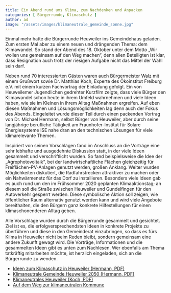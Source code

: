 ```yaml
---
title: Ein Abend rund ums Klima, zum Nachdenken und Anpacken
categories: [ Bürgerrunde, Klimaschutz ]
author: ad
image: "/assets/images/klimaneutrale_gemeinde_sonne.jpg"
---
```


Einmal mehr hatte die Bürgerrunde Heuweiler ins Gemeindehaus geladen. Zum ersten Mal aber zu einem neuen und drängenden Thema: dem Klimawandel. So stand der Abend des 18. Oktober unter dem Motto „Wir wollen uns gemeinsam auf den Weg machen“, denn allen Beteiligten ist klar, dass Resignation auch trotz der riesigen Aufgabe nicht das Mittel der Wahl sein darf.

Neben rund 70 interessierten Gästen waren auch Bürgermeister Walz mit einem Grußwort sowie Dr. Matthias Koch, Experte des Ökoinstitut Freiburg e.V. mit einem kurzen Fachvortrag der Einladung gefolgt. Ein von Heuweilemer Jugendlichen gedrehter Kurzfilm zeigte, dass viele Bürger den Klimawandel schon heute in ihrem Umfeld wahrnehmen und viele Ideen haben, wie sie im Kleinen in ihrem Alltag Maßnahmen ergreifen. Auf eben diesen Maßnahmen und Lösungsmöglichkeiten lag denn auch der Fokus des Abends. Eingeleitet wurde dieser Teil durch einen packenden Vortrag von Dr. Michael Hermann, selbst Bürger von Heuweiler, aber durch seine langjährige berufliche Tätigkeit am Fraunhofer-Institut für Solare Energiesysteme ISE nahe dran an den technischen Lösungen für viele klimarelevante Themen. 

Inspiriert von seinen Vorschlägen fand im Anschluss an die Vorträge eine sehr lebhafte und ausgedehnte Diskussion statt, in der viele Ideen gesammelt und verschriftlicht wurden. So fand beispielsweise die Idee der „Agrophotovoltaik“, bei der landwirtschaftliche Flächen gleichzeitig für Freiflächen-PV-Anlagen genutzt werden, großen Anklang. Weiter wurden Möglichkeiten diskutiert, die Radfahrstrecken attraktiver zu machen oder ein Nahwärmenetz für das Dorf zu installieren. 
Besonders viele Ideen gab es auch rund um den im Frühsommer 2020 geplanten Klimaaktionstag; an diesem soll die Straße zwischen Heuweiler und Gundelfingen für den Autoverkehr gesperrt werden. Diese symbolische Aktion soll zeigen, wie öffentlicher Raum alternativ genutzt werden kann und wird viele Angebote bereithalten, die den Bürgern ganz konkrete Hilfestellungen für einen klimaschonenderen Alltag geben.

Alle Vorschläge wurden durch die Bürgerrunde gesammelt und gesichtet. Ziel ist es, die erfolgversprechendsten Ideen in konkrete Projekte zu überführen und diese in den Gemeinderat einzubringen, so dass es fürs Klima in Heuweiler nicht beim Reden bleibt, sondern gemeinsam eine andere Zukunft gewagt wird. Die Vorträge, Informationen und die gesammelten Ideen gibt es unten zum Nachlesen. Wer ebenfalls am Thema tatkräftig mitarbeiten möchte, ist herzlich eingeladen, sich an die Bürgerrunde zu wenden.

* [Ideen zum Klimaschutz in Heuweiler (Hermann, PDF)](https://drive.google.com/file/d/11akyydwOEzv-tD6YJD1Qcg1hLHQpAMGy/view?usp=sharing)
* [Klimaneutrale Gemeinde Heuweiler 2050 (Hermann, PDF)](https://drive.google.com/file/d/19Z7VdFOO9bU3YlfN87dOyoeh3XAGCiUL/view?usp=sharing)
* [Klimaneutrales Heuweiler (Koch, PDF)](https://drive.google.com/file/d/1NiwC86ajBeempzwAAsiJmfIYrxHnAwx2/view?usp=sharing)
* [Auf dem Weg zur klimaneutralen Kommune](https://um.baden-wuerttemberg.de/de/service/publikationen/publikation/did/auf-dem-weg-zur-klimaneutralen-kommune-wie-es-andere-machen-erfahrungen-aus-14-modellprojekten/)